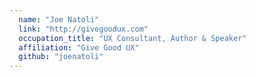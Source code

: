 ```yaml
---
  name: "Joe Natoli"
  link: "http://givegoodux.com"
  occupation_title: "UX Consultant, Author & Speaker"
  affiliation: "Give Good UX"
  github: "joenatoli"
---
```

